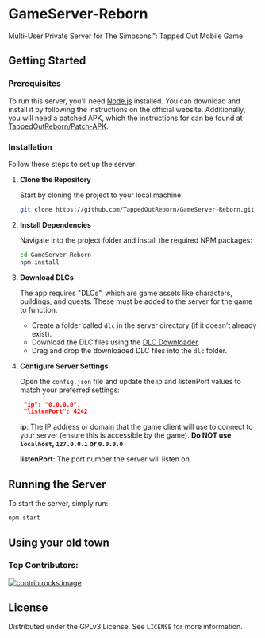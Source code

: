 # GameServer-Reborn  
Multi-User Private Server for The Simpsons™: Tapped Out Mobile Game

## Getting Started

### Prerequisites

To run this server, you'll need [Node.js](https://nodejs.org/) installed. You can download and install it by following the instructions on the official website. Additionally, you will need a patched APK, which the instructions for can be found at [TappedOutReborn/Patch-APK](https://github.com/TappedOutReborn/Patch-APK).

### Installation

Follow these steps to set up the server:

1. **Clone the Repository**  
   
   Start by cloning the project to your local machine:
   ```sh
   git clone https://github.com/TappedOutReborn/GameServer-Reborn.git
   ```

2. **Install Dependencies**
   
   Navigate into the project folder and install the required NPM packages:
   ```sh
   cd GameServer-Reborn
   npm install
   ```

3. **Download DLCs**

   The app requires "DLCs", which are game assets like characters, buildings, and quests. These must be added to the server for the game to function.

   - Create a folder called `dlc` in the server directory (if it doesn't already exist).
   - Download the DLC files using the [DLC Downloader](https://github.com/TappedOutReborn/DLC-Downloader).
   - Drag and drop the downloaded DLC files into the `dlc` folder.

4. **Configure Server Settings**
   
   Open the `config.json` file and update the ip and listenPort values to match your preferred settings:
   ```json
    "ip": "0.0.0.0",
    "listenPort": 4242
   ```

   **ip**: The IP address or domain that the game client will use to connect to your server (ensure this is accessible by the game). **Do NOT use `localhost`, `127.0.0.1` or `0.0.0.0`**
   
   **listenPort**: The port number the server will listen on.


## Running the Server

To start the server, simply run:
```sh
npm start
```

## Using your old town

### Top Contributors:

<a href="https://github.com/TappedOutReborn/GameServer-Reborn/graphs/contributors">
  <img src="https://contrib.rocks/image?repo=TappedOutReborn/GameServer-Reborn" alt="contrib.rocks image" />
</a>

## License

Distributed under the GPLv3 License. See `LICENSE` for more information.
